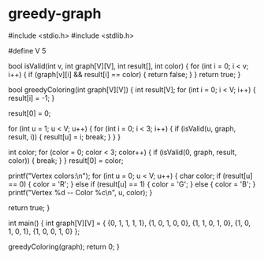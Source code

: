 # greedy-graph
#include <stdio.h>
#include <stdlib.h>

#define V 5

bool isValid(int v, int graph[V][V], int result[], int color) {
    for (int i = 0; i < v; i++) {
        if (graph[v][i] && result[i] == color) {
            return false;
        }
    }
    return true;
}

bool greedyColoring(int graph[V][V]) {
    int result[V];
    for (int i = 0; i < V; i++) {
        result[i] = -1;
    }

  result[0] = 0;

  for (int u = 1; u < V; u++) {
        for (int i = 0; i < 3; i++) {
            if (isValid(u, graph, result, i)) {
                result[u] = i;
                break;
            }
        }
    }

  int color;
    for (color = 0; color < 3; color++) {
        if (isValid(0, graph, result, color)) {
            break;
        }
    }
    result[0] = color;

   printf("Vertex colors:\n");
    for (int u = 0; u < V; u++) {
        char color;
        if (result[u] == 0) {
            color = 'R';
        } else if (result[u] == 1) {
            color = 'G';
        } else {
            color = 'B';
        }
        printf("Vertex %d -- Color %c\n", u, color);
    }

   return true;
}

int main() {
    int graph[V][V] = {
        {0, 1, 1, 1, 1},
        {1, 0, 1, 0, 0},
        {1, 1, 0, 1, 0},
        {1, 0, 1, 0, 1},
        {1, 0, 0, 1, 0}
    };

   greedyColoring(graph);
    return 0;
}
